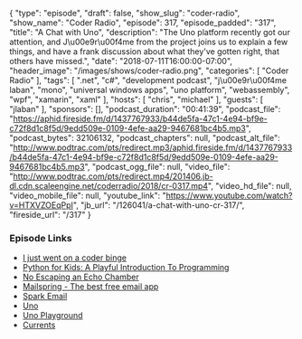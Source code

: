 {
  "type": "episode",
  "draft": false,
  "show_slug": "coder-radio",
  "show_name": "Coder Radio",
  "episode": 317,
  "episode_padded": "317",
  "title": "A Chat with Uno",
  "description": "The Uno platform recently got our attention, and J\u00e9r\u00f4me from the project joins us to explain a few things, and have a frank discussion about what they've gotten right, that others have missed.",
  "date": "2018-07-11T16:00:00-07:00",
  "header_image": "/images/shows/coder-radio.png",
  "categories": [
    "Coder Radio"
  ],
  "tags": [
    ".net",
    "c#",
    "development podcast",
    "j\u00e9r\u00f4me laban",
    "mono",
    "universal windows apps",
    "uno platform",
    "webassembly",
    "wpf",
    "xamarin",
    "xaml"
  ],
  "hosts": [
    "chris",
    "michael"
  ],
  "guests": [
    "jlaban"
  ],
  "sponsors": [],
  "podcast_duration": "00:41:39",
  "podcast_file": "https://aphid.fireside.fm/d/1437767933/b44de5fa-47c1-4e94-bf9e-c72f8d1c8f5d/9edd509e-0109-4efe-aa29-9467681bc4b5.mp3",
  "podcast_bytes": 32106132,
  "podcast_chapters": null,
  "podcast_alt_file": "http://www.podtrac.com/pts/redirect.mp3/aphid.fireside.fm/d/1437767933/b44de5fa-47c1-4e94-bf9e-c72f8d1c8f5d/9edd509e-0109-4efe-aa29-9467681bc4b5.mp3",
  "podcast_ogg_file": null,
  "video_file": "http://www.podtrac.com/pts/redirect.mp4/201406.jb-dl.cdn.scaleengine.net/coderradio/2018/cr-0317.mp4",
  "video_hd_file": null,
  "video_mobile_file": null,
  "youtube_link": "https://www.youtube.com/watch?v=HTXVZOEqPpI",
  "jb_url": "/126041/a-chat-with-uno-cr-317/",
  "fireside_url": "/317"
}


### Episode Links

  * [I just went on a coder binge](https://pastebin.com/pw6pdDKF "I just went on a coder binge")
  * [Python for Kids: A Playful Introduction To Programming](https://www.amazon.com/Python-Kids-Playful-Introduction-Programming/dp/1593274076 "Python for Kids: A Playful Introduction To Programming")
  * [No Escaping an Echo Chamber](https://pastebin.com/inQ1A7Dc "No Escaping an Echo Chamber")
  * [Mailspring - The best free email app](https://getmailspring.com/ "Mailspring - The best free email app")
  * [Spark Email](https://sparkmailapp.com/features "Spark Email")
  * [Uno](http://platform.uno/ "Uno")
  * [Uno Playground](http://platform.uno/Playground/index.html "Uno Playground")
  * [Currents](https://www.digitalocean.com/currents/june-2018/ "Currents")


